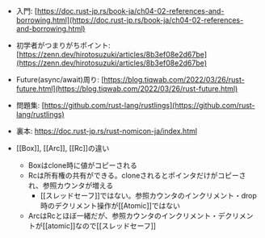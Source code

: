 - 入門: [https://doc.rust-jp.rs/book-ja/ch04-02-references-and-borrowing.html](https://doc.rust-jp.rs/book-ja/ch04-02-references-and-borrowing.html)
- 初学者がつまりがちポイント: [https://zenn.dev/hirotosuzuki/articles/8b3ef08e2d67be](https://zenn.dev/hirotosuzuki/articles/8b3ef08e2d67be)
- Future(async/await)周り: [https://blog.tiqwab.com/2022/03/26/rust-future.html](https://blog.tiqwab.com/2022/03/26/rust-future.html)
- 問題集: [https://github.com/rust-lang/rustlings](https://github.com/rust-lang/rustlings)
- 裏本: https://doc.rust-jp.rs/rust-nomicon-ja/index.html

- [[Box]], [[Arc]], [[Rc]]の違い
	- Boxはclone時に値がコピーされる
	- Rcは所有権の共有ができる。cloneされるとポインタだけがコピーされ、参照カウンタが増える
		- [[スレッドセーフ]]ではない。参照カウンタのインクリメント・drop時のデクリメント操作が[[Atomic]]ではない
	- ArcはRcとほぼ一緒だが、参照カウンタのインクリメント・デクリメントが[[atomic]]なので[[スレッドセーフ]]
